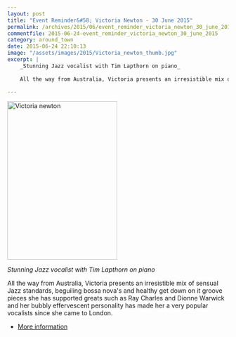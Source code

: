 ```yaml
---
layout: post
title: "Event Reminder&#58; Victoria Newton - 30 June 2015"
permalink: /archives/2015/06/event_reminder_victoria_newton_30_june_2015.html
commentfile: 2015-06-24-event_reminder_victoria_newton_30_june_2015
category: around_town
date: 2015-06-24 22:10:13
image: "/assets/images/2015/Victoria_newton_thumb.jpg"
excerpt: |
    _Stunning Jazz vocalist with Tim Lapthorn on piano_
    
    All the way from Australia, Victoria presents an irresistible mix of sensual Jazz standards, beguiling bossa nova's and healthy get down on it groove pieces she has supported greats such as Ray Charles and Dionne Warwick and her bubbly effervescent personality has made her a very popular vocalists since she came to London.

---
```


<a href="/assets/images/2015/Victoria_newton.jpg" title="See larger version of - Victoria newton"><img src="/assets/images/2015/Victoria_newton_thumb.jpg" width="250" height="361" alt="Victoria newton" class="photo right" /></a>

*Stunning Jazz vocalist with Tim Lapthorn on piano*

All the way from Australia, Victoria presents an irresistible mix of sensual Jazz standards, beguiling bossa nova's and healthy get down on it groove pieces she has supported greats such as Ray Charles and Dionne Warwick and her bubbly effervescent personality has made her a very popular vocalists since she came to London.

-   [More information](/event/show/200705145022)
